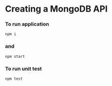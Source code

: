 # Creating a MongoDB API
### To run application
``` shell
npm i
```
### and
``` shell
npm start
```
### To run unit test
``` shell
npm test
```